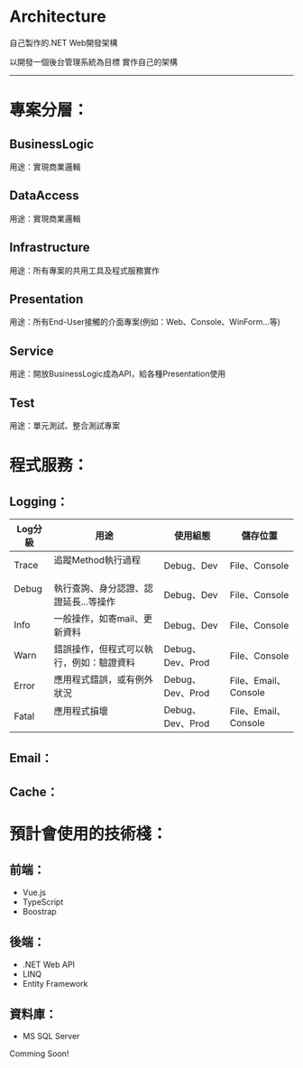 # Architecture

自己製作的.NET Web開發架構

以開發一個後台管理系統為目標 實作自己的架構

-------------------------------

# 專案分層：
## BusinessLogic
用途：實現商業邏輯

## DataAccess
用途：實現商業邏輯

## Infrastructure
用途：所有專案的共用工具及程式服務實作

## Presentation
用途：所有End-User接觸的介面專案(例如：Web、Console、WinForm...等)

## Service
用途：開放BusinessLogic成為API，給各種Presentation使用

## Test
用途：單元測試、整合測試專案



# 程式服務：

## Logging：

| Log分級 	| 用途 	                                     | 使用組態 | 儲存位置 |
|-------- 	|------	                                    |----------|----------	|
| Trace   	| 追蹤Method執行過程                         | Debug、Dev | File、Console |
| Debug   	| 執行查詢、身分認證、認證延長...等操作     	  | Debug、Dev | File、Console |
| Info    	| 一般操作，如寄mail、更新資料      	        | Debug、Dev | File、Console |
| Warn    	| 錯誤操作，但程式可以執行，例如：驗證資料      | Debug、Dev、Prod | File、Console |
| Error    	| 應用程式錯誤，或有例外狀況                   | Debug、Dev、Prod | File、Email、Console |
| Fatal    	| 應用程式損壞      	                        | Debug、Dev、Prod | File、Email、Console |

## Email：

## Cache：

# 預計會使用的技術棧：
## 前端：
* Vue.js
* TypeScript
* Boostrap
## 後端：
* .NET Web API
* LINQ
* Entity Framework
## 資料庫：
* MS SQL Server

Comming Soon!



